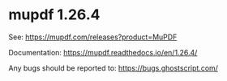 # mupdf 1.26.4

See:
https://mupdf.com/releases?product=MuPDF

Documentation:
https://mupdf.readthedocs.io/en/1.26.4/

Any bugs should be reported to:
https://bugs.ghostscript.com/
